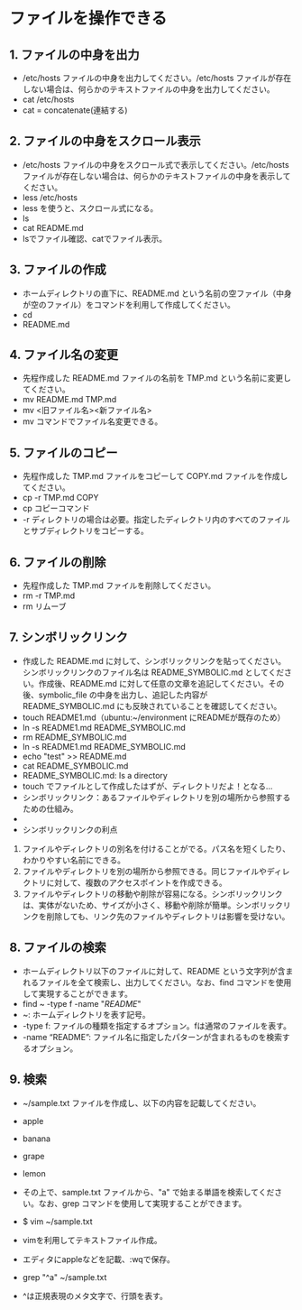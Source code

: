 # ファイルを操作できる
## 1. ファイルの中身を出力
- /etc/hosts ファイルの中身を出力してください。/etc/hosts ファイルが存在しない場合は、何らかのテキストファイルの中身を出力してください。
- cat /etc/hosts
- cat = concatenate(連結する)

## 2. ファイルの中身をスクロール表示
- /etc/hosts ファイルの中身をスクロール式で表示してください。/etc/hosts ファイルが存在しない場合は、何らかのテキストファイルの中身を表示してください。
- less /etc/hosts
- less を使うと、スクロール式になる。
- ls
- cat README.md
- lsでファイル確認、catでファイル表示。

## 3. ファイルの作成
- ホームディレクトリの直下に、README.md という名前の空ファイル（中身が空のファイル）をコマンドを利用して作成してください。
- cd
- README.md

## 4. ファイル名の変更
- 先程作成した README.md ファイルの名前を TMP.md という名前に変更してください。
- mv README.md TMP.md
- mv <旧ファイル名><新ファイル名>
- mv コマンドでファイル名変更できる。

## 5. ファイルのコピー
- 先程作成した TMP.md ファイルをコピーして COPY.md ファイルを作成してください。
- cp -r TMP.md COPY
- cp コピーコマンド
- -r ディレクトリの場合は必要。指定したディレクトリ内のすべてのファイルとサブディレクトリをコピーする。

## 6. ファイルの削除
- 先程作成した TMP.md ファイルを削除してください。
- rm -r TMP.md
- rm リムーブ

## 7. シンボリックリンク
- 作成した README.md に対して、シンボリックリンクを貼ってください。シンボリックリンクのファイル名は README_SYMBOLIC.md としてください。作成後、README.md に対して任意の文章を追記してください。その後、symbolic_file の中身を出力し、追記した内容が README_SYMBOLIC.md にも反映されていることを確認してください。
- touch README1.md（ubuntu:~/environment にREADMEが既存のため）
- ln -s README1.md README_SYMBOLIC.md
- rm README_SYMBOLIC.md
- ln -s README1.md README_SYMBOLIC.md
- echo "test" >> README.md
- cat README_SYMBOLIC.md
- README_SYMBOLIC.md: Is a directory
- touch でファイルとして作成したはずが、ディレクトリだよ！となる...
- シンボリックリンク：あるファイルやディレクトリを別の場所から参照するための仕組み。
-
- シンボリックリンクの利点
1. ファイルやディレクトリの別名を付けることがでる。パス名を短くしたり、わかりやすい名前にできる。
2. ファイルやディレクトリを別の場所から参照できる。同じファイルやディレクトリに対して、複数のアクセスポイントを作成できる。
3. ファイルやディレクトリの移動や削除が容易になる。シンボリックリンクは、実体がないため、サイズが小さく、移動や削除が簡単。シンボリックリンクを削除しても、リンク先のファイルやディレクトリは影響を受けない。

## 8. ファイルの検索
- ホームディレクトリ以下のファイルに対して、README という文字列が含まれるファイルを全て検索し、出力してください。なお、find コマンドを使用して実現することができます。
- find ~ -type f -name "*README*"
- ~: ホームディレクトリを表す記号。
- -type f: ファイルの種類を指定するオプション。fは通常のファイルを表す。
- -name “README”: ファイル名に指定したパターンが含まれるものを検索するオプション。


## 9. 検索
- ~/sample.txt ファイルを作成し、以下の内容を記載してください。

- apple
- banana
- grape
- lemon
- その上で、sample.txt ファイルから、"a" で始まる単語を検索してください。なお、grep コマンドを使用して実現することができます。
- $ vim ~/sample.txt
- vimを利用してテキストファイル作成。
- エディタにappleなどを記載、:wqで保存。
- grep "^a" ~/sample.txt
- ^は正規表現のメタ文字で、行頭を表す。
